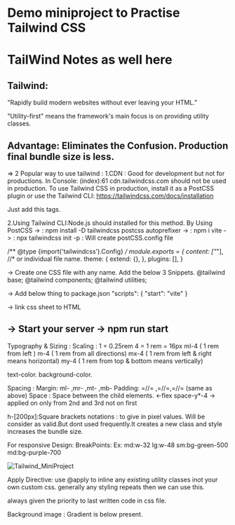 # Demo miniproject to Practise Tailwind CSS

#  TailWind Notes as well here 
Tailwind:
-----------------------------------------------------------
"Rapidly build modern websites without ever leaving your HTML."

"Utility-first" means the framework's main focus is on providing utility classes.

Advantage:
Eliminates the Confusion.
Production final bundle size is less.
----------------------------------------------------------------
=> 2 Popular way to use tailwind :
1.CDN : Good for development but not for productions.
In Console: 
(index):61 cdn.tailwindcss.com should not be used in production. To use Tailwind CSS in production, install it as a PostCSS plugin or use the Tailwind CLI: https://tailwindcss.com/docs/installation

<script src="https://cdn.tailwindcss.com"></script> Just add this tags.


2.Using Tailwind CLI:Node.js should installed for this method.
By Using PostCSS
-> : npm install -D tailwindcss postcss autoprefixer
-> : npm i vite 
-> : npx tailwindcss init -p : Will create postCSS.config file

/** @type {import('tailwindcss').Config} */
module.exports = {
  content: ["*"], //* or individual file name.
  theme: {
    extend: {},
  },
  plugins: [],
}

-> Create one CSS file with any name. Add the below 3 Snippets.
 @tailwind base;
 @tailwind components;
 @tailwind utilities;

-> Add below thing to package.json 
 "scripts": {
    "start": "vite"
  }

-> link css sheet to HTML 

-> Start your server 
-> npm run start
-----------------------------------------------------------
Typography & Sizing :
Scaling : 1 = 0.25rem
          4 = 1 rem = 16px 
          ml-4 ( 1 rem from left ) 
          m-4  ( 1 rem from all directions)
          mx-4 ( 1 rem from left & right means horizontal)
          my-4 ( 1 rem from top  & bottom means vertically)


text-color.
background-color.

Spacing : 
Margin: ml- ,mr- ,mt- ,mb- 
Padding: =//= ,=//=,=//= (same as above)
Space : Space between the child elements.
<-flex space-y*-4 -> applied on only from 2nd and 3rd not on first 

h-[200px]:Square brackets notations : to give in pixel values.
Will be consider as valid.But dont used frequently.It creates a new class and style increases the bundle size.

For responsive Design:
BreakPoints:
Ex: md:w-32 lg:w-48
    sm:bg-green-500 md:bg-purple-700

![Tailwind_MiniProject](https://github.com/dmzer03/TailWind/assets/116829494/7a103bdc-2018-43ec-864b-deb3e5f37a06)

Apply Directive: 
use @apply to inline any existing utility classes inot your own custom css.
generally any styling repeats then we can use this.

always given the priority to last written code in css file.

Background image : Gradient is below present.

